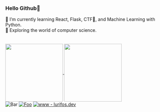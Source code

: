 ### Hello Github🙌

🌱 I’m currently learning React, Flask, CTF🚩, and Machine Learning with Python.  
🔭 Exploring the world of computer science.  
\
\
<a href="https://github.com/BlueBeret" float="left">
  <img align="center" src="https://github-readme-stats.vercel.app/api?username=blueberet&theme=gruvbox&show_icons=true&count_private=true&hide_border=true" height="180px" />
  <img align="center" src="https://github-readme-stats.vercel.app/api/top-langs/?username=blueberet&layout=compact&theme=gruvbox&count_private=true" height="180px&hide_border=true" />
</a>
<br>
![Bar](https://komarev.com/ghpvc/?username=blueberet&color=blueviolet)
[![Foo](https://img.shields.io/github/followers/blueberet?label=follow%20me&style=social)](https://github.com/blueberet)
[![www - lurifos.dev](https://img.shields.io/badge/www-lurifos.dev-blueviolet)](https://lurifos.dev)
<br>
